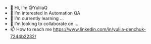 - 👋 Hi, I’m @YuliiaQ
- 👀 I’m interested in Automation QA
- 🌱 I’m currently learning ...
- 💞️ I’m looking to collaborate on ...
- 📫 How to reach me https://www.linkedin.com/in/yuliia-denchuk-7244b2232/

<!---
YuliiaQ/YuliiaQ is a ✨ special ✨ repository because its `README.md` (this file) appears on your GitHub profile.
You can click the Preview link to take a look at your changes.
--->
